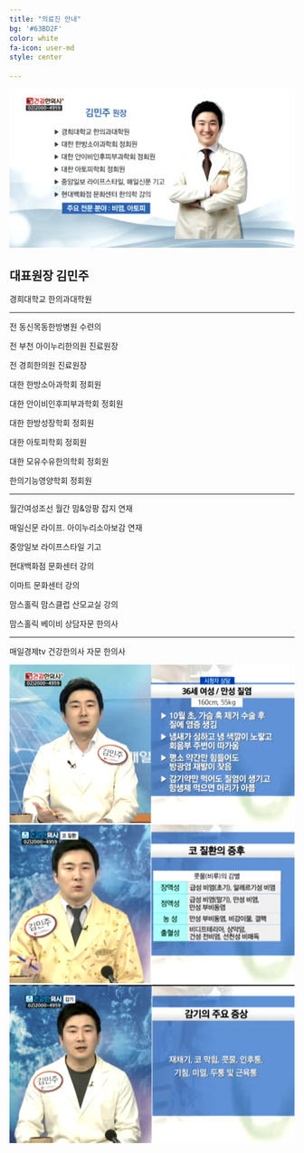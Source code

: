 ```yaml
---
title: "의료진 안내"
bg: '#63BD2F'
color: white
fa-icon: user-md
style: center

---
```

![건강한의사 김민주 원장](../img/TV.png)

## 대표원장 김민주

경희대학교 한의과대학원

---

전 동신목동한방병원 수련의

전 부천 아이누리한의원 진료원장

전 경희한의원 진료원장

대한 한방소아과학회 정회원

대한 안이비인후피부과학회 정회원

대한 한방성장학회 정회원

대한 아토피학회 정회원

대한 모유수유한의학회 정회원

한의기능영양학회 정회원

---

월간여성조선 월간 맘&앙팡 잡지 연재

매일신문 라이프. 아이누리소아보감 연재

중앙일보 라이프스타일 기고

현대백화점 문화센터 강의

이마트 문화센터 강의

맘스홀릭 맘스클럽 산모교실 강의

맘스홀릭 베이비 상담자문 한의사

---
매일경제tv 건강한의사 자문 한의사


![시청자 상담](../img/tv1.png)
![코 질환 상담](../img/tv2_resize.png)
![감기 질환 상담](../img/tv3_resize.png)
